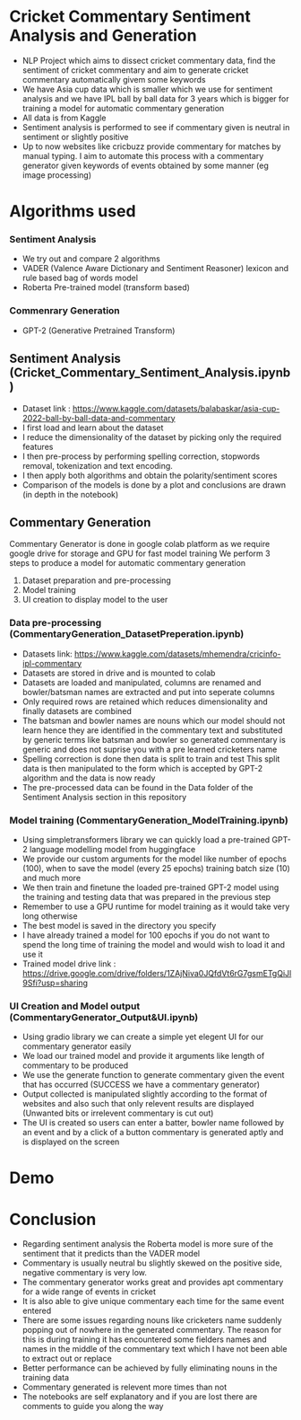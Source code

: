 # Cricket Commentary Sentiment Analysis and Generation
- NLP Project which aims to dissect cricket commentary data, find the sentiment of cricket commentary and aim to generate cricket commentary automatically givem some keywords
- We have Asia cup data which is smaller which we use for sentiment analysis and we have IPL ball by ball data for 3 years which is bigger for training a model for automatic commentary generation
- All data is from Kaggle
- Sentiment analysis is performed to see if commentary given is neutral in sentiment or slightly positive
- Up to now websites like cricbuzz provide commentary for matches by manual typing. I aim to automate this process with a commentary generator given keywords of events obtained by some manner (eg image processing)

# Algorithms used

### Sentiment Analysis
- We try out and compare 2 algorithms
- VADER (Valence Aware Dictionary and Sentiment Reasoner) lexicon and rule based bag of words model
- Roberta Pre-trained model (transform based)

### Commenrary Generation
- GPT-2 (Generative Pretrained Transform)

## Sentiment Analysis (Cricket_Commentary_Sentiment_Analysis.ipynb)
- Dataset link : https://www.kaggle.com/datasets/balabaskar/asia-cup-2022-ball-by-ball-data-and-commentary
- I first load and learn about the dataset
- I reduce the dimensionality of the dataset by picking only the required features
- I then pre-process by performing spelling correction, stopwords removal, tokenization and text encoding.
- I then apply both algorithms and obtain the polarity/sentiment scores
- Comparison of the models is done by a plot and conclusions are drawn (in depth in the notebook)

## Commentary Generation
 Commentary Generator is done in google colab platform as we require google drive for storage and GPU for fast model training
 We perform 3 steps to produce a model for automatic commentary generation
 1. Dataset preparation and pre-processing
 2. Model training
 3. UI creation to display model to the user
 
### Data pre-processing (CommentaryGeneration_DatasetPreperation.ipynb)

- Datasets link: https://www.kaggle.com/datasets/mhemendra/cricinfo-ipl-commentary
- Datasets are stored in drive and is mounted to colab
- Datasets are loaded and manipulated, columns are renamed and bowler/batsman names are extracted and put into seperate columns
- Only required rows are retained which reduces dimensionality and finally datasets are combined
- The batsman and bowler names are nouns which our model should not learn hence they are identified in the commentary text and substituted by generic terms like batsman and bowler so generated commentary is generic and does not suprise you with a pre learned cricketers name
- Spelling correction is done then data is split to train and test
This split data is then manipulated to the form which is accepted by GPT-2 algorithm and the data is now ready
- The pre-processed data can be found in the Data folder of the Sentiment Analysis section in this repository

### Model training (CommentaryGeneration_ModelTraining.ipynb)
- Using simpletransformers library we can quickly load a pre-trained GPT-2 language modelling model from huggingface
- We provide our custom arguments for the model like number of epochs (100), when to save the model (every 25 epochs) training batch size (10) and much more
- We then train and finetune the loaded pre-trained GPT-2 model using the training and testing data that was prepared in the previous step 
- Remember to use a GPU runtime for model training as it would take very long otherwise
- The best model is saved in the directory you specify
- I have already trained a model for 100 epochs if you do not want to spend the long time of training the model and would wish to load it and use it 
- Trained model drive link : https://drive.google.com/drive/folders/1ZAjNiva0JQfdVt6rG7gsmETgQiJl9Sfi?usp=sharing

### UI Creation and Model output (CommentaryGenerator_Output&UI.ipynb)
- Using gradio library we can create a simple yet elegent UI for our commentary generator easily
- We load our trained model and provide it arguments like length of commentary to be produced
- We use the generate function to generate commentary given the event that has occurred (SUCCESS we have a commentary generator)
- Output collected is manipulated slightly according to the format of websites and also such that only relevent results are displayed (Unwanted bits or irrelevent commentary is cut out)
- The UI is created so users can enter a batter, bowler name followed by an event and by a click of a button commentary is generated aptly and is displayed on the screen


# Demo
 
# Conclusion
- Regarding sentiment analysis the Roberta model is more sure of the sentiment that it predicts than the VADER model
- Commentary is usually neutral bu slightly skewed on the positive side, negative commentary is very low.
- The commentary generator works great and provides apt commentary for a wide range of events in cricket
- It is also able to give unique commentary each time for the same event entered
- There are some issues regarding nouns like cricketers name suddenly popping out of nowhere in the generated commentary. The reason for this is during training it has encountered some fielders names and names in the middle of the commentary text which I have not been able to extract out or replace
- Better performance can be achieved by fully eliminating nouns in the training data
- Commentary generated is relevent more times than not
- The notebooks are self explanatory and if you are lost there are comments to guide you along the way

